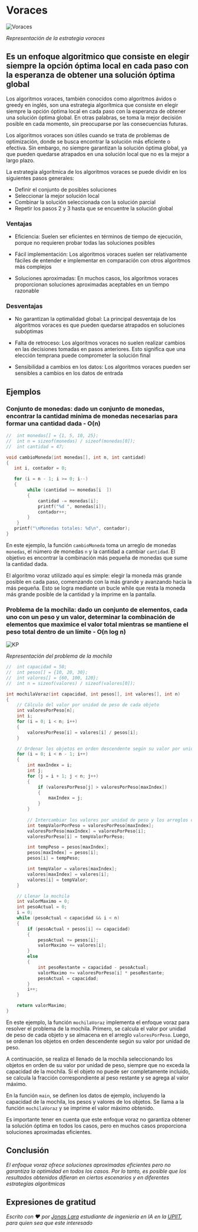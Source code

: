 # Voraces

![Voraces](/01.-Sources/Images/Voraces.png)

_Representación de la estrategia voraces_

## Es un enfoque algoritmico que consiste en elegir siempre la opción óptima local en cada paso con la esperanza de obtener una solución óptima global

Los algoritmos voraces, también conocidos como algoritmos ávidos o greedy en inglés, son una estrategia algorítmica que consiste en elegir siempre la opción óptima local en cada paso con la esperanza de obtener una solución óptima global. En otras palabras, se toma la mejor decisión posible en cada momento, sin preocuparse por las consecuencias futuras.

Los algoritmos voraces son útiles cuando se trata de problemas de optimización, donde se busca encontrar la solución más eficiente o efectiva. Sin embargo, no siempre garantizan la solución óptima global, ya que pueden quedarse atrapados en una solución local que no es la mejor a largo plazo.

La estrategia algorítmica de los algoritmos voraces se puede dividir en los siguientes pasos generales:

- Definir el conjunto de posibles soluciones
- Seleccionar la mejor solución local
- Combinar la solución seleccionada con la solución parcial
- Repetir los pasos 2 y 3 hasta que se encuentre la solución global

### Ventajas

- Eficiencia: Suelen ser eficientes en términos de tiempo de ejecución, porque no requieren probar todas las soluciones posibles

- Fácil implementación: Los algoritmos voraces suelen ser relativamente fáciles de entender e implementar en comparación con otros algoritmos más complejos

- Soluciones aproximadas: En muchos casos, los algoritmos voraces proporcionan soluciones aproximadas aceptables en un tiempo razonable

### Desventajas

- No garantizan la optimalidad global: La principal desventaja de los algoritmos voraces es que pueden quedarse atrapados en soluciones subóptimas

- Falta de retroceso: Los algoritmos voraces no suelen realizar cambios en las decisiones tomadas en pasos anteriores. Esto significa que una elección temprana puede comprometer la solución final

- Sensibilidad a cambios en los datos: Los algoritmos voraces pueden ser sensibles a cambios en los datos de entrada

## Ejemplos

### Conjunto de monedas: dado un conjunto de monedas, encontrar la cantidad mínima de monedas necesarias para formar una cantidad dada - O(n)


```c
//  int monedas[] = {1, 5, 10, 25};
//  int n = sizeof(monedas) / sizeof(monedas[0]);
//  int cantidad = 47;

void cambioMoneda(int monedas[], int n, int cantidad) 
{
   int i, contador = 0;

   for (i = n - 1; i >= 0; i--) 
   {
        while (cantidad >= monedas[i  ]) 
        {
            cantidad -= monedas[i];
            printf("%d ", monedas[i]);
            contador++;
        }
    }
   printf("\nMonedas totales: %d\n", contador);
}
```

En este ejemplo, la función `cambioMoneda` toma un arreglo de monedas `monedas`, el número de monedas `n` y la cantidad a cambiar `cantidad`. El objetivo es encontrar la combinación más pequeña de monedas que sume la cantidad dada.

El algoritmo voraz utilizado aquí es simple: elegir la moneda más grande posible en cada paso, comenzando con la más grande y avanzando hacia la más pequeña. Esto se logra mediante un bucle while que resta la moneda más grande posible de la cantidad y la imprime en la pantalla.


### Problema de la mochila: dado un conjunto de elementos, cada uno con un peso y un valor, determinar la combinación de elementos que maximice el valor total mientras se mantiene el peso total dentro de un límite - O(n log n)

![KP](/01.-Sources/Images/Knapsack.png)

_Representación del problema de la mochila_

```c
//  int capacidad = 50;
//  int pesos[] = {10, 20, 30};
//  int valores[] = {60, 100, 120};
//  int n = sizeof(valores) / sizeof(valores[0]);

int mochilaVoraz(int capacidad, int pesos[], int valores[], int n)
{
    // Cálculo del valor por unidad de peso de cada objeto
    int valoresPorPeso[n];
    int i;
    for (i = 0; i < n; i++)
    {
        valoresPorPeso[i] = valores[i] / pesos[i];
    }

    // Ordenar los objetos en orden descendente según su valor por unidad de peso
    for (i = 0; i < n - 1; i++)
    {
        int maxIndex = i;
        int j;
        for (j = i + 1; j < n; j++)
        {
            if (valoresPorPeso[j] > valoresPorPeso[maxIndex])
            {
                maxIndex = j;
            }
        }
        
        // Intercambiar los valores por unidad de peso y los arreglos correspondientes
        int tempValorPorPeso = valoresPorPeso[maxIndex];
        valoresPorPeso[maxIndex] = valoresPorPeso[i];
        valoresPorPeso[i] = tempValorPorPeso;

        int tempPeso = pesos[maxIndex];
        pesos[maxIndex] = pesos[i];
        pesos[i] = tempPeso;

        int tempValor = valores[maxIndex];
        valores[maxIndex] = valores[i];
        valores[i] = tempValor;
    }

    // Llenar la mochila
    int valorMaximo = 0;
    int pesoActual = 0;
    i = 0;
    while (pesoActual < capacidad && i < n)
    {
        if (pesoActual + pesos[i] <= capacidad)
        {
            pesoActual += pesos[i];
            valorMaximo += valores[i];
        }
        else
        {
            int pesoRestante = capacidad - pesoActual;
            valorMaximo += valoresPorPeso[i] * pesoRestante;
            pesoActual = capacidad;
        }
        i++;
    }

    return valorMaximo;
}
```

En este ejemplo, la función `mochilaVoraz` implementa el enfoque voraz para resolver el problema de la mochila. Primero, se calcula el valor por unidad de peso de cada objeto y se almacena en el arreglo `valoresPorPeso`. Luego, se ordenan los objetos en orden descendente según su valor por unidad de peso.

A continuación, se realiza el llenado de la mochila seleccionando los objetos en orden de su valor por unidad de peso, siempre que no exceda la capacidad de la mochila. Si el objeto no puede ser completamente incluido, se calcula la fracción correspondiente al peso restante y se agrega al valor máximo.

En la función `main`, se definen los datos de ejemplo, incluyendo la capacidad de la mochila, los pesos y valores de los objetos. Se llama a la función `mochilaVoraz` y se imprime el valor máximo obtenido.

Es importante tener en cuenta que este enfoque voraz no garantiza obtener la solución óptima en todos los casos, pero en muchos casos proporciona soluciones aproximadas eficientes. 

## Conclusión

_El enfoque voraz ofrece soluciones aproximadas eficientes pero no garantiza la optimidad en todos los casos. Por lo tanto, es posible que los resultados obtenidos difieran en ciertos escenarios y en diferentes estrategías algorítmicas_

## Expresiones de gratitud

_Escrito con ❤️ por [Jonas Lara](https://medium.com/@jonas_lara) estudiante de ingeniería en IA en la [UPIIT](https://www.upiit.ipn.mx/), para quien sea que este interesado_
